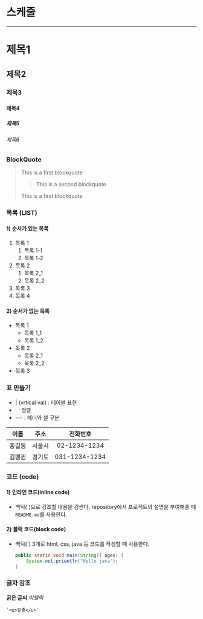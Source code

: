 # 스케줄

---

# 제목1

## 제목2

### 제목3

#### 제목4

##### 제목5

###### 제목6

### BlockQuote

> This is a first blockquote
>
>> This is a second blockquote
>
> This is a first blockquote

### 목록 (LIST)
#### 1) 순서가 있는 목록
1. 목록 1
    1. 목록 1-1
    2. 목록 1-2
2. 목록 2
    1. 목록 2_1
    2. 목록 2_2
3. 목록 3
4. 목록 4

#### 2) 순서가 없는 목록
- 목록 1
    - 목록 1_1
    - 목록 1_2
- 목록 2
    - 목록 2_1
    - 목록 2_2
- 목록 3

### 표 만들기

- | (vrtical val) : 테이블 표현
- : : 정렬
- --- : 헤더와 셀 구분

|이름|주소|전화번호|
|:--:|:--:|:--:|
|홍길동|서울시|02-1234-1234|
|김펭귄|경기도|031-1234-1234|

### 코드 (code)
#### 1) 인라인 코드(inline code)
- 백틱(\`)으로 강조할 내용을 감싼다.
    repository에서 프로젝트의 설명을 부여해줄 때 `README.md`를 사용한다.

#### 2) 블럭 코드(block code)
- 백틱(\`) 3개로 html, css, java 등 코드를 작성할 때 사용한다.

    ``` java
    public static void main(String[] ages) {
        System.out.prientln("Hello java");
    }
    ```

### 글자 강조

**굵은 글씨**
_이텔릭_
~~~취소선~~~
`<u>밑줄</u>`